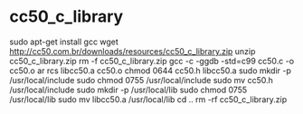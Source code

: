 # cc50_c_library


sudo apt-get install gcc
wget http://cc50.com.br/downloads/resources/cc50_c_library.zip
unzip cc50_c_library.zip
rm -f cc50_c_library.zip
gcc -c -ggdb -std=c99 cc50.c -o cc50.o
ar rcs libcc50.a cc50.o
chmod 0644 cc50.h libcc50.a
sudo mkdir -p /usr/local/include
sudo chmod 0755 /usr/local/include
sudo mv cc50.h /usr/local/include
sudo mkdir -p /usr/local/lib
sudo chmod 0755 /usr/local/lib
sudo mv libcc50.a /usr/local/lib
cd ..
rm -rf cc50_c_library.zip
